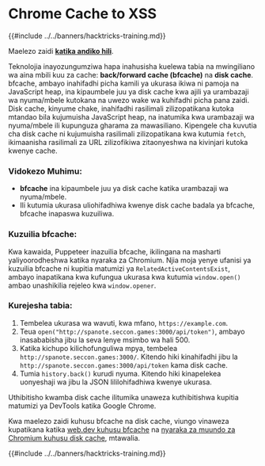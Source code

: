 # Chrome Cache to XSS

{{#include ../../banners/hacktricks-training.md}}

Maelezo zaidi [**katika andiko hili**](https://blog.arkark.dev/2022/11/18/seccon-en/#web-spanote).

Teknolojia inayozungumziwa hapa inahusisha kuelewa tabia na mwingiliano wa aina mbili kuu za cache: **back/forward cache (bfcache)** na **disk cache**. bfcache, ambayo inahifadhi picha kamili ya ukurasa ikiwa ni pamoja na JavaScript heap, ina kipaumbele juu ya disk cache kwa ajili ya urambazaji wa nyuma/mbele kutokana na uwezo wake wa kuhifadhi picha pana zaidi. Disk cache, kinyume chake, inahifadhi rasilimali zilizopatikana kutoka mtandao bila kujumuisha JavaScript heap, na inatumika kwa urambazaji wa nyuma/mbele ili kupunguza gharama za mawasiliano. Kipengele cha kuvutia cha disk cache ni kujumuisha rasilimali zilizopatikana kwa kutumia `fetch`, ikimaanisha rasilimali za URL zilizofikiwa zitaonyeshwa na kivinjari kutoka kwenye cache.

### Vidokezo Muhimu:

- **bfcache** ina kipaumbele juu ya disk cache katika urambazaji wa nyuma/mbele.
- Ili kutumia ukurasa uliohifadhiwa kwenye disk cache badala ya bfcache, bfcache inapaswa kuzuiliwa.

### Kuzuilia bfcache:

Kwa kawaida, Puppeteer inazuilia bfcache, ikilingana na masharti yaliyoorodheshwa katika nyaraka za Chromium. Njia moja yenye ufanisi ya kuzuilia bfcache ni kupitia matumizi ya `RelatedActiveContentsExist`, ambayo inapatikana kwa kufungua ukurasa kwa kutumia `window.open()` ambao unashikilia rejeleo kwa `window.opener`.

### Kurejesha tabia:

1. Tembelea ukurasa wa wavuti, kwa mfano, `https://example.com`.
2. Teua `open("http://spanote.seccon.games:3000/api/token")`, ambayo inasababisha jibu la seva lenye msimbo wa hali 500.
3. Katika kichupo kilichofunguliwa mpya, tembelea `http://spanote.seccon.games:3000/`. Kitendo hiki kinahifadhi jibu la `http://spanote.seccon.games:3000/api/token` kama disk cache.
4. Tumia `history.back()` kurudi nyuma. Kitendo hiki kinapelekea uonyeshaji wa jibu la JSON lililohifadhiwa kwenye ukurasa.

Uthibitisho kwamba disk cache ilitumika unaweza kuthibitishwa kupitia matumizi ya DevTools katika Google Chrome.

Kwa maelezo zaidi kuhusu bfcache na disk cache, viungo vinaweza kupatikana katika [web.dev kuhusu bfcache](https://web.dev/i18n/en/bfcache/) na [nyaraka za muundo za Chromium kuhusu disk cache](https://www.chromium.org/developers/design-documents/network-stack/disk-cache/), mtawalia.

{{#include ../../banners/hacktricks-training.md}}
